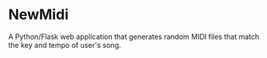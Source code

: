 # NewMidi
A Python/Flask web application that generates random MIDI files that match the key and tempo of user's song.
